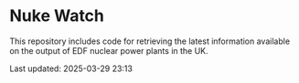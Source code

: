 # Nuke Watch

This repository includes code for retrieving the latest information available on the output of EDF nuclear power plants in the UK.

Last updated: 2025-03-29 23:13